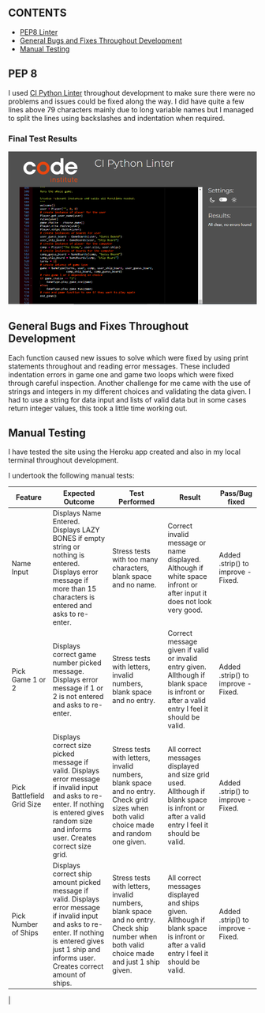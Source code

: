 ## CONTENTS

* [PEP8 Linter](#pep-8)
* [General Bugs and Fixes Throughout Development](#general-bugs-and-fixes-throughout-development)
* [Manual Testing](#manual-testing)  

## PEP 8  

I used [CI Python Linter](https://pep8ci.herokuapp.com/) throughout development to make sure there were no problems and issues could be fixed along the way. I did have quite a few lines above 79 characters mainly due to long variable names but I managed to split the lines using backslashes and indentation when required.

### Final Test Results

![PEP8 Linter](assets/media/pep8_linter.PNG)  

## General Bugs and Fixes Throughout Development  

Each function caused new issues to solve which were fixed by using print statements throughout and reading error messages. These included indentation errors in game one and game two loops which were fixed through careful inspection. 
Another challenge for me came with the use of strings and integers in my different choices and validating the data given. I had to use a string for data input and lists of valid data but in some cases return integer values, this took a little time working out.

## Manual Testing  

I have tested the site using the Heroku app created and also in my local terminal throughout development.

I undertook the following manual tests:   

| Feature | Expected Outcome | Test Performed | Result | Pass/Bug fixed |  
| --- | --- | --- | --- | --- |  
| Name Input | Displays Name Entered. Displays LAZY BONES if empty string or nothing is entered. Displays error message if more than 15 characters is entered and asks to re-enter.| Stress tests with too many characters, blank space and no name. | Correct invalid message or name displayed. Although if white space infront or after input it does not look very good. | Added .strip() to improve - Fixed.
| Pick Game 1 or 2 | Displays  correct game number picked message. Displays error message if 1 or 2 is not entered and asks to re-enter. | Stress tests with letters, invalid numbers, blank space and no entry. | Correct message given if valid or invalid entry given. Allthough if blank space is infront or after a valid entry I feel it should be valid. | Added .strip() to improve - Fixed.
| Pick Battlefield Grid Size | Displays  correct size picked message if valid. Displays error message if invalid input and asks to re-enter. If nothing is entered gives random size and informs user. Creates correct size grid. | Stress tests with letters, invalid numbers, blank space and no entry. Check grid sizes when both valid choice made and random one given. | All correct messages displayed and size grid used. Allthough if blank space is infront or after a valid entry I feel it should be valid. | Added .strip() to improve - Fixed.
|  Pick Number of Ships |  Displays  correct ship amount picked message if valid. Displays error message if invalid input and asks to re-enter. If nothing is entered gives just 1 ship and informs user. Creates correct amount of ships. | Stress tests with letters, invalid numbers, blank space and no entry. Check ship number when both valid choice made and just 1 ship given. | All correct messages displayed and ships given. Allthough if blank space is infront or after a valid entry I feel it should be valid. | Added .strip() to improve - Fixed.
|